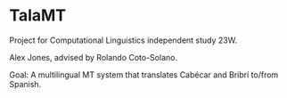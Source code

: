 # TalaMT
Project for Computational Linguistics independent study 23W. 

Alex Jones, advised by Rolando Coto-Solano.

Goal: A multilingual MT system that translates Cabécar and Bribrí to/from Spanish.
